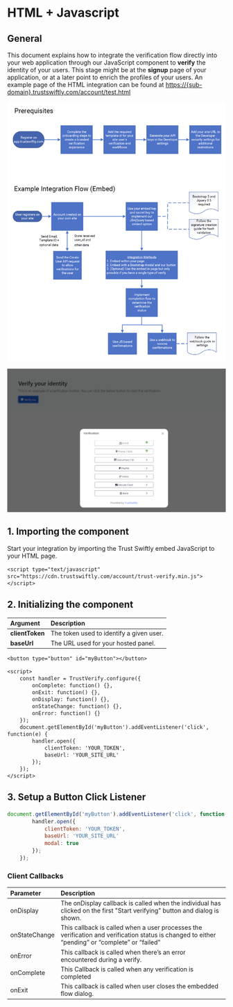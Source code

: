 # HTML + Javascript

## General

This document explains how to integrate the verification flow directly into your web application through our JavaScript component to **verify** the identity of your users. This stage might be at the **signup** page of your application, or at a later point to enrich the profiles of your users. An example page of the HTML integration can be found at [https://{sub-domain}.trustswiftly.com/account/test.html](https://{sub-domain}.trustswiftly.com/account/test.html)

![](.gitbook/assets/embed-guide-ts.png)

![Example integrated button and embedded JS](.gitbook/assets/image%20%2811%29.png)

## 1. Importing the component

Start your integration by importing the Trust Swiftly embed JavaScript to your HTML page.

```markup
<script type="text/javascript" src="https://cdn.trustswiftly.com/account/trust-verify.min.js"></script>
```

## 2. Initializing the component

| Argument | Description |
| :--- | :--- |
| **clientToken** | The token used to identify a given user. |
| **baseUrl** | The URL used for your hosted panel. |

```markup
<button type="button" id="myButton"></button>
```

```markup
<script>
    const handler = TrustVerify.configure({
        onComplete: function() {},
        onExit: function() {},
        onDisplay: function() {},
        onStateChange: function() {},
        onError: function() {}
    });
    document.getElementById('myButton').addEventListener('click', function(e) {
        handler.open({
            clientToken: 'YOUR_TOKEN',
            baseUrl: 'YOUR_SITE_URL'
        });
    });
</script>
```

## 3. Setup a Button Click Listener

```javascript
document.getElementById('myButton').addEventListener('click', function(e) {
        handler.open({
            clientToken: 'YOUR_TOKEN',
            baseUrl: 'YOUR_SITE_URL'
            modal: true
        });
    });
```

### Client Callbacks

| Parameter | Description |
| :--- | :--- |
| onDisplay | The onDisplay callback is called when the individual has clicked on the first "Start verifying" button and dialog is shown. |
| onStateChange | This callback is called when a user processes the verification and verification status is changed to either “pending” or “complete” or “failed” |
| onError | This callback is called when there’s an error encountered during a verify. |
| onComplete | This Callback is called when any verification is completed |
| onExit | This callback is called when user closes the embedded flow dialog. |

